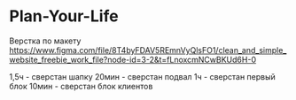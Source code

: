 # Plan-Your-Life
Верстка по макету https://www.figma.com/file/8T4byFDAV5REmnVyQlsFO1/clean_and_simple_website_freebie_work_file?node-id=3-2&t=fLnoxcmNCwBKUd6H-0

1,5ч - сверстан шапку
20мин - сверстан подвал
1ч - сверстан первый блок
10мин - сверстан блок клиентов